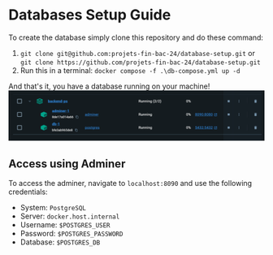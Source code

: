# Databases Setup Guide

To create the database simply clone this repository and do these command:
1. `git clone git@github.com:projets-fin-bac-24/database-setup.git` or `git clone https://github.com/projets-fin-bac-24/database-setup.git`
2. Run this in a terminal: `docker compose -f .\db-compose.yml up -d`

And that's it, you have a database running on your machine!
![Docker look into database](image.png)

## Access using Adminer

To access the adminer, navigate to `localhost:8090` and use the following credentials:
- System: `PostgreSQL`
- Server: `docker.host.internal`
- Username: `$POSTGRES_USER`
- Password: `$POSTGRES_PASSWORD`
- Database: `$POSTGRES_DB`


